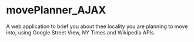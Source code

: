 # movePlanner_AJAX
A web application to brief you about thee locality you are planning to move into, using Google Street View, NY Times and Wikipedia APIs.
